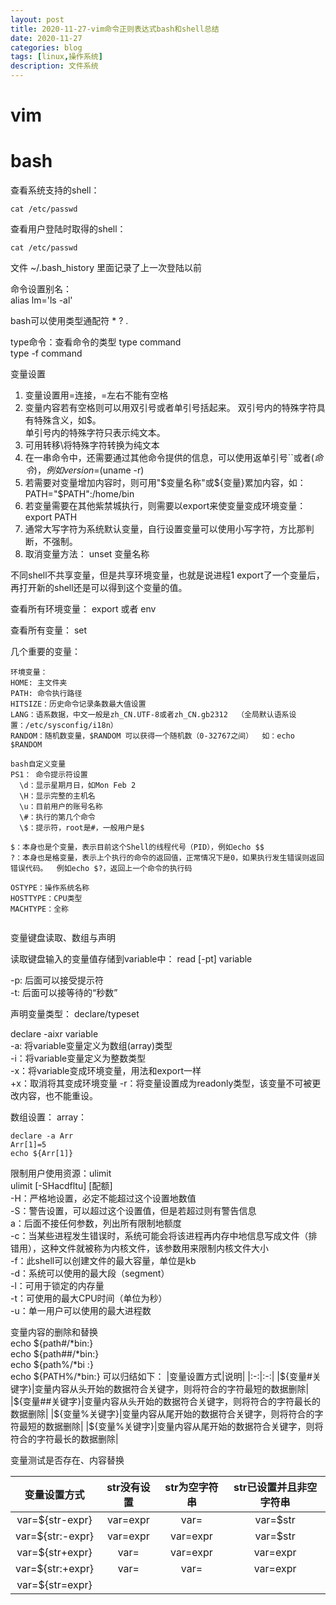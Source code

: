 ```yaml
---
layout: post
title: 2020-11-27-vim命令正则表达式bash和shell总结
date: 2020-11-27
categories: blog
tags: [linux,操作系统]
description: 文件系统
---
```



# vim  


# bash  

查看系统支持的shell：
```shell
cat /etc/passwd
```

查看用户登陆时取得的shell：
```shell
cat /etc/passwd
```

文件 ~/.bash_history 里面记录了上一次登陆以前

命令设置别名：  
alias lm='ls -al'

bash可以使用类型通配符 * ? .

type命令：查看命令的类型
type command  
type -f command  

变量设置  
1. 变量设置用=连接，=左右不能有空格
2. 变量内容若有空格则可以用双引号或者单引号括起来。
双引号内的特殊字符具有特殊含义，如$。  
单引号内的特殊字符只表示纯文本。  
3. 可用转移\将特殊字符转换为纯文本  
4. 在一串命令中，还需要通过其他命令提供的信息，可以使用返单引号``或者$(命令)，例如version=$(uname -r)
5. 若需要对变量增加内容时，则可用"$变量名称"或${变量}累加内容，如： PATH="$PATH":/home/bin  
6. 若变量需要在其他紫禁城执行，则需要以export来使变量变成环境变量： export PATH  
7. 通常大写字符为系统默认变量，自行设置变量可以使用小写字符，方比那判断，不强制。  
8. 取消变量方法： unset 变量名称  

不同shell不共享变量，但是共享环境变量，也就是说进程1 export了一个变量后，再打开新的shell还是可以得到这个变量的值。

查看所有环境变量： export 或者 env  

查看所有变量： set

几个重要的变量： 
```shell
环境变量：  
HOME: 主文件夹  
PATH: 命令执行路径  
HITSIZE：历史命令记录条数最大值设置  
LANG：语系数据，中文一般是zh_CN.UTF-8或者zh_CN.gb2312  （全局默认语系设置：/etc/sysconfig/i18n）
RANDOM：随机数变量，$RANDOM 可以获得一个随机数（0-32767之间）  如：echo $RANDOM  

bash自定义变量  
PS1： 命令提示符设置
  \d：显示星期月日，如Mon Feb 2  
  \H：显示完整的主机名
  \u：目前用户的账号名称  
  \#：执行的第几个命令
  \$：提示符，root是#，一般用户是$  

$：本身也是个变量，表示目前这个Shell的线程代号（PID），例如echo $$  
?：本身也是格变量，表示上个执行的命令的返回值，正常情况下是0，如果执行发生错误则返回错误代码。  例如echo $?，返回上一个命令的执行码  

OSTYPE：操作系统名称  
HOSTTYPE：CPU类型
MACHTYPE：全称  


```

变量键盘读取、数组与声明  
  
读取键盘输入的变量值存储到variable中： read [-pt] variable  
  
  -p: 后面可以接受提示符  
  -t: 后面可以接等待的“秒数”

声明变量类型：
declare/typeset

declare -aixr  variable  
  -a: 将variable变量定义为数组(array)类型  
  -i：将variable变量定义为整数类型  
  -x：将variable变成环境变量，用法和export一样  
  +x：取消将其变成环境变量
  -r：将变量设置成为readonly类型，该变量不可被更改内容，也不能重设。  

数组设置：
array：
```shell
declare -a Arr  
Arr[1]=5  
echo ${Arr[1]}
```

限制用户使用资源：ulimit  
ulimit [-SHacdfltu] [配额]  
  -H：严格地设置，必定不能超过这个设置地数值  
  -S：警告设置，可以超过这个设置值，但是若超过则有警告信息  
  a：后面不接任何参数，列出所有限制地额度  
  -c：当某些进程发生错误时，系统可能会将该进程再内存中地信息写成文件（排错用），这种文件就被称为内核文件，该参数用来限制内核文件大小  
  -f：此shell可以创建文件的最大容量，单位是kb  
  -d：系统可以使用的最大段（segment）  
  -l：可用于锁定的内存量  
  -t：可使用的最大CPU时间（单位为秒）  
  -u：单一用户可以使用的最大进程数

变量内容的删除和替换  
echo ${path#/*bin:}  
echo ${path##/*bin:}  
echo ${path%/*bi :}  
echo ${PATH%/*bin:}  
可以归结如下：  
|变量设置方式|说明|
|:-:|:-:|
|${变量#关键字}|变量内容从头开始的数据符合关键字，则将符合的字符最短的数据删除|
|${变量##关键字}|变量内容从头开始的数据符合关键字，则将符合的字符最长的数据删除|
|${变量%关键字}|变量内容从尾开始的数据符合关键字，则将符合的字符最短的数据删除|
|${变量%关键字}|变量内容从尾开始的数据符合关键字，则将符合的字符最长的数据删除|  

变量测试是否存在、内容替换  

|变量设置方式|str没有设置|str为空字符串|str已设置并且非空字符串|
|:-:|:-:|:-:|:-:|
|var=${str-expr}|var=expr|var=|var=$str|
|var=${str:-expr}|var=expr|var=expr|var=$str|
|var=${str+expr}|var=|var=expr|var=expr|
|var=${str:+expr}|var=|var=|var=expr|
|var=${str=expr}||||




